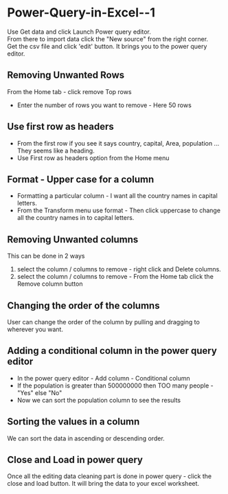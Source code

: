 # Power-Query-in-Excel--1

Use Get data and click Launch Power query editor.    
From there to import data click the "New source" from the right corner.    
Get the csv file and click 'edit' button. It brings you to the power query editor.

## Removing Unwanted Rows

From the Home tab - click remove Top rows
- Enter the number of rows you want to remove - Here 50 rows
## Use first row as headers
- From the first row if you see it says country, capital, Area, population ... They seems like a heading.
- Use First row as headers option from the Home menu
## Format - Upper case for a column
- Formatting a particular column - I want all the country names in capital letters.
- From the Transform menu use format - Then click uppercase to change all the country names in to capital letters.
## Removing Unwanted columns
  This can be done in 2 ways
  1. select the column / columns to remove - right click and Delete columns.
  2. select the column / columns to remove - From the Home tab click the Remove column button

## Changing the order of the columns
User can change the order of the column by pulling and dragging to wherever you want.

## Adding a conditional column in the power query editor
- In the power query editor - Add column - Conditional column
- If the population is greater than 500000000 then TOO many people - "Yes" else "No"
- Now we can sort the population column to see the results
## Sorting the values in a column
We can sort the data in ascending or descending order.
## Close and Load in power query
Once all the editing data cleaning part is done in power query - click the close and load button. It will bring the data to your excel worksheet.

     
  
  
